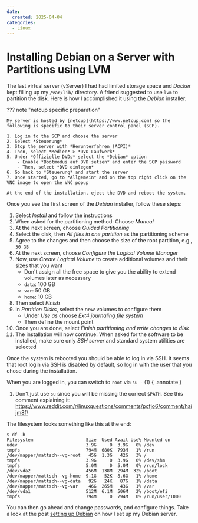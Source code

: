 ```yaml
---
date:
  created: 2025-04-04
categories:
  - Linux
---
```


# Installing Debian on a Server with Partitions using LVM

The last virtual server (vServer) I had had limited storage space and *Docker* kept filling up my `/var/lib/` directory.
A friend suggested to use `lvm` to partition the disk.
Here is how I accomplished it using the *Debian* installer.

<!-- more -->

??? note "netcup specific preparation"

    My server is hosted by [netcup](https://www.netcup.com) so the following is specific to their server control panel (SCP).

    1. Log in to the SCP and choose the server
    2. Select *Steuerung*
    3. Stop the server with *Herunterfahren (ACPI)*
    4. Then, select *Medien* > *DVD Laufwerk*
    5. Under *Offizielle DVDs* select the *Debian* option
        - Enable *Bootmodus auf DVD setzen* and enter the SCP password
        - Then, select *DVD einlegen*
    6. Go back to *Steuerung* and start the server
    7. Once started, go to *Allgemein* and on the top right click on the VNC image to open the VNC popup

    At the end of the installation, eject the DVD and reboot the system.

Once you see the first screen of the *Debian* installer, follow these steps:

1. Select *Install* and follow the instructions
2. When asked for the partitioning method: Choose *Manual*
3. At the next screen, choose *Guided Partitioning*
4. Select the disk, then *All files in one partition* as the partitioning scheme
5. Agree to the changes and then choose the size of the root partition, e.g., `50 GB`
6. At the next screen, choose *Configure the Logical Volume Manager*
7. Now, use *Create Logical Volume* to create additional volumes and their sizes that you want
    - Don't assign all the free space to give you the ability to extend volumes later as necessary
    - `data`: 100 GB
    - `var`: 50 GB
    - `home`: 10 GB
8. Then select *Finish*
9. In *Partition Disks*, select the new volumes to configure them
    - Under *Use as* choose *Ext4 journaling file system*
    - Then define the mount point
10. Once you are done, select *Finish partitioning and write changes to disk*
11. The installation will now continue: When asked for the software to be installed, make sure only *SSH server* and standard system utilities are selected

Once the system is rebooted you should be able to log in via SSH.
It seems that root login via SSH is disabled by default, so log in with the user that you chose during the installation.

When you are logged in, you can switch to `root` via `su -` (1)
{ .annotate }

1. Don't just use `su` since you will be missing the correct `$PATH`. See this comment explaining it: https://www.reddit.com/r/linuxquestions/comments/pcfjo6/comment/haijm8f/

The filesystem looks something like this at the end:

```shell
$ df -h
Filesystem                    Size  Used Avail Use% Mounted on
udev                          3.9G     0  3.9G   0% /dev
tmpfs                         794M  680K  793M   1% /run
/dev/mapper/mattsch--vg-root   45G  1.3G   42G   3% /
tmpfs                         3.9G     0  3.9G   0% /dev/shm
tmpfs                         5.0M     0  5.0M   0% /run/lock
/dev/vda2                     456M  138M  294M  32% /boot
/dev/mapper/mattsch--vg-home  9.1G   52K  8.6G   1% /home
/dev/mapper/mattsch--vg-data   92G   24K   87G   1% /data
/dev/mapper/mattsch--vg-var    46G  265M   43G   1% /var
/dev/vda1                     512M  6.1M  506M   2% /boot/efi
tmpfs                         794M     0  794M   0% /run/user/1000
```

You can then go ahead and change passwords, and configure things.
Take a look at the post [setting up Debian](../2021/set-up-debian.md) on how I set up my Debian server.
